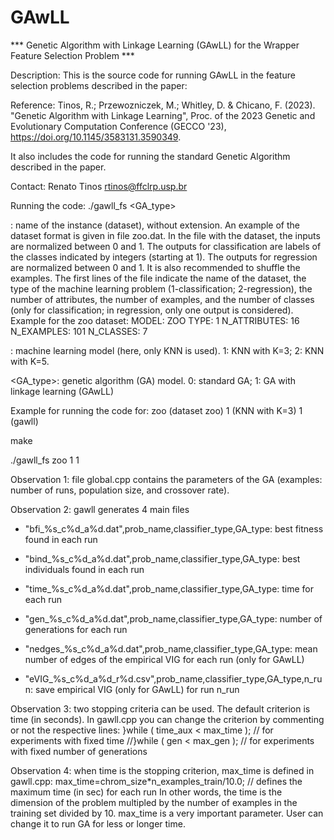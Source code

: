 # GAwLL
*** Genetic Algorithm with Linkage Learning (GAwLL) for the Wrapper Feature Selection Problem  ***

Description: This is the source code for running GAwLL in the feature selection problems described in the paper:

Reference:  Tinos, R.; Przewozniczek, M.; Whitley, D. & Chicano, F. (2023). "Genetic Algorithm with Linkage Learning", Proc. of the 2023 Genetic and Evolutionary Computation Conference (GECCO '23), https://doi.org/10.1145/3583131.3590349.    

It also includes the code for running the standard Genetic Algorithm described in the paper.

Contact: Renato Tinos <rtinos@ffclrp.usp.br>

Running the code: ./gawll_fs <problem name> <classifier> <GA_type>

<problem name>: name of the instance (dataset), without extension. An example of the dataset format is given in file zoo.dat. In the file with the dataset, the inputs are normalized between 0 and 1. The outputs for classification are labels of the classes indicated by integers (starting at 1). The outputs for regression are normalized between 0 and 1. It is also recommended to shuffle the examples. The first lines of the file indicate the name of the dataset, the type of the machine learning problem (1-classification; 2-regression), the number of attributes, the number of examples, and the number of classes (only for classification; in regression, only one output is considered). Example for the zoo dataset:
MODEL: ZOO 
TYPE: 1 
N_ATTRIBUTES: 16 
N_EXAMPLES: 101 
N_CLASSES: 7 

<classifier>: machine learning model (here, only KNN is used). 1: KNN with K=3; 2: KNN with K=5.

<GA_type>: genetic algorithm (GA) model. 0: standard GA; 1: GA with linkage learning (GAwLL)

Example for running the code for: zoo (dataset zoo) 1 (KNN with K=3) 1 (gawll)

make

./gawll_fs zoo 1 1 

	
Observation 1: file global.cpp contains the parameters of the GA (examples: number of runs, population size, and crossover rate).

Observation 2: gawll generates 4 main files
 
- "bfi_%s_c%d_a%d.dat",prob_name,classifier_type,GA_type: best fitness found in each run
	
- "bind_%s_c%d_a%d.dat",prob_name,classifier_type,GA_type: best individuals found in each run

- "time_%s_c%d_a%d.dat",prob_name,classifier_type,GA_type: time for each run

- "gen_%s_c%d_a%d.dat",prob_name,classifier_type,GA_type: number of generations for each run

- "nedges_%s_c%d_a%d.dat",prob_name,classifier_type,GA_type: mean number of edges of the empirical VIG for each run (only for GAwLL)

- "eVIG_%s_c%d_a%d_r%d.csv",prob_name,classifier_type,GA_type,n_run: save empirical VIG (only for GAwLL) for run n_run

Observation 3: two stopping criteria can be used. The default criterion is time (in seconds). In gawll.cpp you can change the criterion by commenting or not the respective lines:
	}while ( time_aux < max_time );									// for experiments with fixed time
	//}while ( gen < max_gen );    									// for experiments with fixed number of generations

Observation 4: when time is the stopping criterion, max_time is defined in gawll.cpp:
max_time=chrom_size*n_examples_train/10.0;					// defines the maximum time (in sec) for each run
In other words, the time is the dimension of the problem multipled by the number of examples in the training set divided by 10. max_time is a very important parameter. User can change it to run GA for less or longer time.

